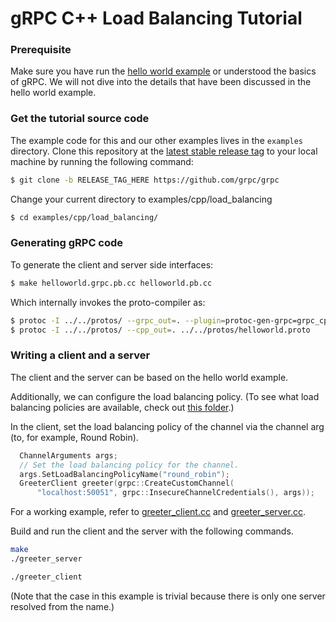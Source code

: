 # gRPC C++ Load Balancing Tutorial

### Prerequisite
Make sure you have run the [hello world example](../helloworld) or understood the basics of gRPC. We will not dive into the details that have been discussed in the hello world example.

### Get the tutorial source code

The example code for this and our other examples lives in the `examples` directory. Clone this repository 
at the [latest stable release tag](https://github.com/grpc/grpc/releases) to your local machine by running the following command:


```sh
$ git clone -b RELEASE_TAG_HERE https://github.com/grpc/grpc
```

Change your current directory to examples/cpp/load_balancing

```sh
$ cd examples/cpp/load_balancing/
```

### Generating gRPC code

To generate the client and server side interfaces:

```sh
$ make helloworld.grpc.pb.cc helloworld.pb.cc
```
Which internally invokes the proto-compiler as:

```sh
$ protoc -I ../../protos/ --grpc_out=. --plugin=protoc-gen-grpc=grpc_cpp_plugin ../../protos/helloworld.proto
$ protoc -I ../../protos/ --cpp_out=. ../../protos/helloworld.proto
```

### Writing a client and a server

The client and the server can be based on the hello world example.

Additionally, we can configure the load balancing policy. (To see what load balancing policies are available, check out [this folder](https://github.com/grpc/grpc/tree/master/src/core/ext/filters/client_channel/lb_policy).)

In the client, set the load balancing policy of the channel via the channel arg (to, for example, Round Robin).

```cpp
  ChannelArguments args;
  // Set the load balancing policy for the channel.
  args.SetLoadBalancingPolicyName("round_robin");
  GreeterClient greeter(grpc::CreateCustomChannel(
      "localhost:50051", grpc::InsecureChannelCredentials(), args));
```

For a working example, refer to [greeter_client.cc](greeter_client.cc) and [greeter_server.cc](greeter_server.cc).

Build and run the client and the server with the following commands.

```sh
make
./greeter_server
```

```sh
./greeter_client
```

(Note that the case in this example is trivial because there is only one server resolved from the name.)